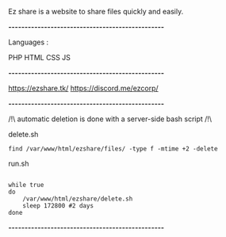 Ez share is a website to share files quickly and easily.

**------------------------------------------------**

Languages : 

PHP
HTML
CSS
JS

**------------------------------------------------**

https://ezshare.tk/
https://discord.me/ezcorp/

**------------------------------------------------**

/!\ automatic deletion is done with a server-side bash script /!\

delete.sh
```
find /var/www/html/ezshare/files/ -type f -mtime +2 -delete

```

run.sh
```

while true
do
    /var/www/html/ezshare/delete.sh
    sleep 172800 #2 days
done

```

**------------------------------------------------**
